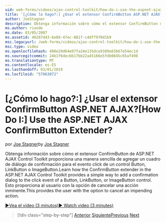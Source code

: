 ```yaml
---
uid: web-forms/videos/ajax-control-toolkit/how-do-i-use-the-aspnet-ajax-confirmbutton-extender
title: '[¿Cómo lo hago?:] ¿Usar el extensor ConfirmButton ASP.NET AJAX? | Microsoft Docs'
author: JoeStagner
description: Obtenga información sobre cómo el extensor ConfirmButton de ASP.NET AJAX Control Toolkit proporciona una manera sencilla de agregar un cuadro de diálogo de confirmación para el evento click de un botón, l...
ms.author: riande
ms.date: 03/05/2007
ms.assetid: 40287d43-6e0d-47ec-881f-c4dff970d1b9
msc.legacyurl: /web-forms/videos/ajax-control-toolkit/how-do-i-use-the-aspnet-ajax-confirmbutton-extender
msc.type: video
ms.openlocfilehash: 490e29d64e07fa24e135dce9389e63b67e54ec1d
ms.sourcegitcommit: 24b1f6decbb17bb22a45166e5fdb0845c65af498
ms.translationtype: MT
ms.contentlocale: es-ES
ms.lasthandoff: 03/01/2019
ms.locfileid: "57063072"
---
```

<a name="how-do-i-use-the-aspnet-ajax-confirmbutton-extender"></a><span data-ttu-id="34ce8-104">[¿Cómo lo hago?:] ¿Usar el extensor ConfirmButton ASP.NET AJAX?</span><span class="sxs-lookup"><span data-stu-id="34ce8-104">[How Do I:] Use the ASP.NET AJAX ConfirmButton Extender?</span></span>
====================
<span data-ttu-id="34ce8-105">por [Joe Stagner](https://github.com/JoeStagner)</span><span class="sxs-lookup"><span data-stu-id="34ce8-105">by [Joe Stagner](https://github.com/JoeStagner)</span></span>

<span data-ttu-id="34ce8-106">Obtenga información sobre cómo el extensor ConfirmButton de ASP.NET AJAX Control Toolkit proporciona una manera sencilla de agregar un cuadro de diálogo de confirmación para el evento click de un control Button, LinkButton o ImageButton.</span><span class="sxs-lookup"><span data-stu-id="34ce8-106">Learn how the ConfirmButton extender in the ASP.NET AJAX Control Toolkit provides a simple way to add a confirmation dialog to the click event of a Button, LinkButton, or ImageButton control.</span></span> <span data-ttu-id="34ce8-107">Esto proporciona al usuario con la opción de cancelar una acción inminente.</span><span class="sxs-lookup"><span data-stu-id="34ce8-107">This provides the user with the option to cancel an impending action.</span></span>

[<span data-ttu-id="34ce8-108">&#9654;Vea el vídeo (3 minutos)</span><span class="sxs-lookup"><span data-stu-id="34ce8-108">&#9654; Watch video (3 minutes)</span></span>](https://channel9.msdn.com/Blogs/ASP-NET-Site-Videos/how-do-i-use-the-aspnet-ajax-confirmbutton-extender)

> [!div class="step-by-step"]
> <span data-ttu-id="34ce8-109">[Anterior](how-do-i-get-started-with-the-aspnet-ajax-animation-extender-control.md)
> [Siguiente](how-do-i-use-the-aspnet-ajax-slider-control.md)</span><span class="sxs-lookup"><span data-stu-id="34ce8-109">[Previous](how-do-i-get-started-with-the-aspnet-ajax-animation-extender-control.md)
[Next](how-do-i-use-the-aspnet-ajax-slider-control.md)</span></span>
